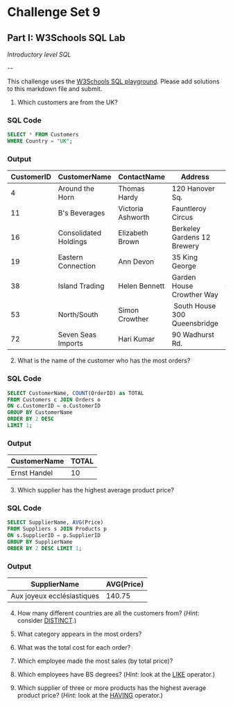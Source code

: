 # Challenge Set 9
## Part I: W3Schools SQL Lab 

*Introductory level SQL*

--

This challenge uses the [W3Schools SQL playground](http://www.w3schools.com/sql/trysql.asp?filename=trysql_select_all). Please add solutions to this markdown file and submit.

1. Which customers are from the UK?

### SQL Code

```sql
SELECT * FROM Customers
WHERE Country = "UK";
``` 
### Output

CustomerID	| CustomerName | ContactName | Address	| City |	PostalCode	| Country
----------  | ------------ | ----------- | -------- | ---- | ------------ | -------
4	 | Around the Horn	| Thomas Hardy |	120 Hanover Sq. |	London	| WA1 1DP |	UK
11 |	B's Beverages	| Victoria Ashworth |	Fauntleroy Circus |	London |	EC2 5NT |	UK
16 |	Consolidated Holdings |	Elizabeth Brown |	Berkeley Gardens 12 Brewery	| London |	WX1 6LT |	UK
19 |	Eastern Connection	| Ann Devon |	35 King George | London |	WX3 6FW	| UK
38 | 	Island Trading	| Helen Bennett	| Garden House Crowther Way |	Cowes	| PO31 7PJ |	UK
53 | North/South | Simon Crowther	| South House 300 Queensbridge | London |	SW7 1RZ |	UK
72 |	Seven Seas Imports |	Hari Kumar |	90 Wadhurst Rd. |	London |	OX15 4NB |	UK


2. What is the name of the customer who has the most orders?

### SQL Code

```sql
SELECT CustomerName, COUNT(OrderID) as TOTAL
FROM Customers c JOIN Orders o
ON c.CustomerID = o.CustomerID
GROUP BY CustomerName
ORDER BY 2 DESC 
LIMIT 1;
``` 
### Output

CustomerName | 	TOTAL
------------ | -------------
Ernst Handel | 	10

3. Which supplier has the highest average product price?
### SQL Code

```sql
SELECT SupplierName, AVG(Price) 
FROM Suppliers s JOIN Products p
ON s.SupplierID = p.SupplierID
GROUP BY SupplierName
ORDER BY 2 DESC LIMIT 1;
``` 
### Output


SupplierName | 		AVG(Price)
------------ | -------------
Aux joyeux ecclésiastiques | 	140.75

4. How many different countries are all the customers from? (*Hint:* consider [DISTINCT](http://www.w3schools.com/sql/sql_distinct.asp).)

5. What category appears in the most orders?

6. What was the total cost for each order?

7. Which employee made the most sales (by total price)?

8. Which employees have BS degrees? (*Hint:* look at the [LIKE](http://www.w3schools.com/sql/sql_like.asp) operator.)

9. Which supplier of three or more products has the highest average product price? (*Hint:* look at the [HAVING](http://www.w3schools.com/sql/sql_having.asp) operator.)
